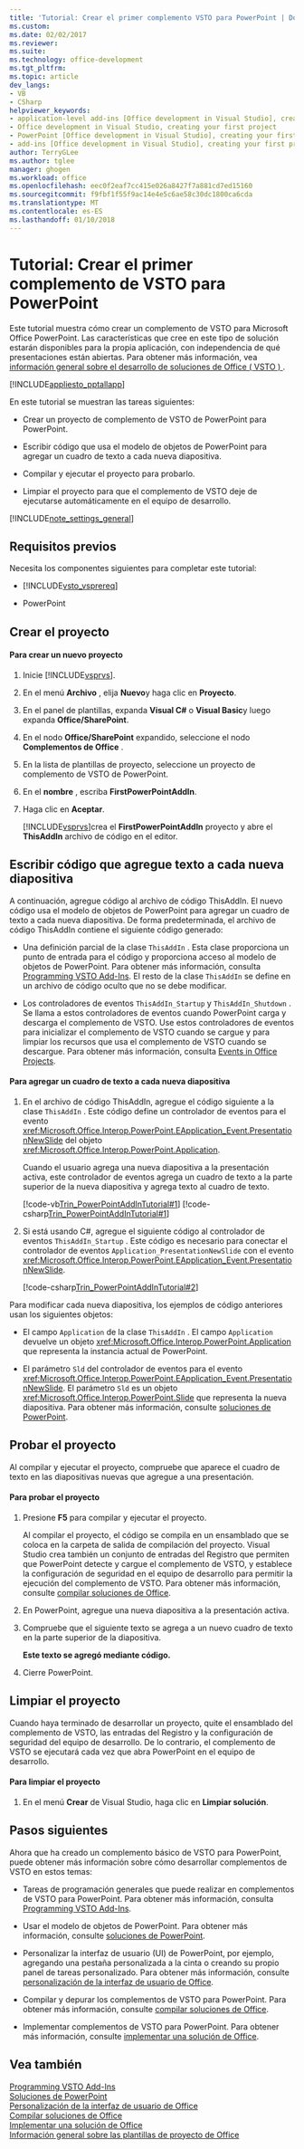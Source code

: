 ```yaml
---
title: 'Tutorial: Crear el primer complemento VSTO para PowerPoint | Documentos de Microsoft'
ms.custom: 
ms.date: 02/02/2017
ms.reviewer: 
ms.suite: 
ms.technology: office-development
ms.tgt_pltfrm: 
ms.topic: article
dev_langs:
- VB
- CSharp
helpviewer_keywords:
- application-level add-ins [Office development in Visual Studio], creating your first project
- Office development in Visual Studio, creating your first project
- PowerPoint [Office development in Visual Studio], creating your first project
- add-ins [Office development in Visual Studio], creating your first project
author: TerryGLee
ms.author: tglee
manager: ghogen
ms.workload: office
ms.openlocfilehash: eec0f2eaf7cc415e026a8427f7a881cd7ed15160
ms.sourcegitcommit: f9fbf1f55f9ac14e4e5c6ae58c30dc1800ca6cda
ms.translationtype: MT
ms.contentlocale: es-ES
ms.lasthandoff: 01/10/2018
---
```

# <a name="walkthrough-creating-your-first-vsto-add-in-for-powerpoint"></a>Tutorial: Crear el primer complemento de VSTO para PowerPoint
  Este tutorial muestra cómo crear un complemento de VSTO para Microsoft Office PowerPoint. Las características que cree en este tipo de solución estarán disponibles para la propia aplicación, con independencia de qué presentaciones están abiertas. Para obtener más información, vea [información general sobre el desarrollo de soluciones de Office &#40; VSTO &#41; ](../vsto/office-solutions-development-overview-vsto.md).  
  
 [!INCLUDE[appliesto_pptallapp](../vsto/includes/appliesto-pptallapp-md.md)]  
  
 En este tutorial se muestran las tareas siguientes:  
  
-   Crear un proyecto de complemento de VSTO de PowerPoint para PowerPoint.  
  
-   Escribir código que usa el modelo de objetos de PowerPoint para agregar un cuadro de texto a cada nueva diapositiva.  
  
-   Compilar y ejecutar el proyecto para probarlo.  
  
-   Limpiar el proyecto para que el complemento de VSTO deje de ejecutarse automáticamente en el equipo de desarrollo.  
  
 [!INCLUDE[note_settings_general](../sharepoint/includes/note-settings-general-md.md)]  
  
## <a name="prerequisites"></a>Requisitos previos  
 Necesita los componentes siguientes para completar este tutorial:  
  
-   [!INCLUDE[vsto_vsprereq](../vsto/includes/vsto-vsprereq-md.md)]  
  
-   PowerPoint  
  
## <a name="creating-the-project"></a>Crear el proyecto  
  
#### <a name="to-create-a-new-project"></a>Para crear un nuevo proyecto  
  
1.  Inicie [!INCLUDE[vsprvs](../sharepoint/includes/vsprvs-md.md)].  
  
2.  En el menú **Archivo** , elija **Nuevo**y haga clic en **Proyecto**.  
  
3.  En el panel de plantillas, expanda **Visual C#** o **Visual Basic**y luego expanda **Office/SharePoint**.  
  
4.  En el nodo **Office/SharePoint** expandido, seleccione el nodo **Complementos de Office** .  
  
5.  En la lista de plantillas de proyecto, seleccione un proyecto de complemento de VSTO de PowerPoint.  
  
6.  En el **nombre** , escriba **FirstPowerPointAddIn**.  
  
7.  Haga clic en **Aceptar**.  
  
     [!INCLUDE[vsprvs](../sharepoint/includes/vsprvs-md.md)]crea el **FirstPowerPointAddIn** proyecto y abre el **ThisAddIn** archivo de código en el editor.  
  
## <a name="writing-code-that-adds-text-to-each-new-slide"></a>Escribir código que agregue texto a cada nueva diapositiva  
 A continuación, agregue código al archivo de código ThisAddIn. El nuevo código usa el modelo de objetos de PowerPoint para agregar un cuadro de texto a cada nueva diapositiva. De forma predeterminada, el archivo de código ThisAddIn contiene el siguiente código generado:  
  
-   Una definición parcial de la clase `ThisAddIn` . Esta clase proporciona un punto de entrada para el código y proporciona acceso al modelo de objetos de PowerPoint. Para obtener más información, consulta [Programming VSTO Add-Ins](../vsto/programming-vsto-add-ins.md). El resto de la clase `ThisAddIn` se define en un archivo de código oculto que no se debe modificar.  
  
-   Los controladores de eventos `ThisAddIn_Startup` y `ThisAddIn_Shutdown` . Se llama a estos controladores de eventos cuando PowerPoint carga y descarga el complemento de VSTO. Use estos controladores de eventos para inicializar el complemento de VSTO cuando se cargue y para limpiar los recursos que usa el complemento de VSTO cuando se descargue. Para obtener más información, consulta [Events in Office Projects](../vsto/events-in-office-projects.md).  
  
#### <a name="to-add-a-text-box-to-each-new-slide"></a>Para agregar un cuadro de texto a cada nueva diapositiva  
  
1.  En el archivo de código ThisAddIn, agregue el código siguiente a la clase `ThisAddIn` . Este código define un controlador de eventos para el evento <xref:Microsoft.Office.Interop.PowerPoint.EApplication_Event.PresentationNewSlide> del objeto <xref:Microsoft.Office.Interop.PowerPoint.Application>.  
  
     Cuando el usuario agrega una nueva diapositiva a la presentación activa, este controlador de eventos agrega un cuadro de texto a la parte superior de la nueva diapositiva y agrega texto al cuadro de texto.  
  
     [!code-vb[Trin_PowerPointAddInTutorial#1](../vsto/codesnippet/VisualBasic/Trin_PowerPointAddInTutorial/ThisAddIn.vb#1)]
     [!code-csharp[Trin_PowerPointAddInTutorial#1](../vsto/codesnippet/CSharp/Trin_PowerPointAddInTutorial/ThisAddIn.cs#1)]  
  
2.  Si está usando C#, agregue el siguiente código al controlador de eventos `ThisAddIn_Startup` . Este código es necesario para conectar el controlador de eventos `Application_PresentationNewSlide` con el evento <xref:Microsoft.Office.Interop.PowerPoint.EApplication_Event.PresentationNewSlide>.  
  
     [!code-csharp[Trin_PowerPointAddInTutorial#2](../vsto/codesnippet/CSharp/Trin_PowerPointAddInTutorial/ThisAddIn.cs#2)]  
  
 Para modificar cada nueva diapositiva, los ejemplos de código anteriores usan los siguientes objetos:  
  
-   El campo `Application` de la clase `ThisAddIn` . El campo `Application` devuelve un objeto <xref:Microsoft.Office.Interop.PowerPoint.Application> que representa la instancia actual de PowerPoint.  
  
-   El parámetro `Sld` del controlador de eventos para el evento <xref:Microsoft.Office.Interop.PowerPoint.EApplication_Event.PresentationNewSlide>. El parámetro `Sld` es un objeto <xref:Microsoft.Office.Interop.PowerPoint.Slide> que representa la nueva diapositiva. Para obtener más información, consulte [soluciones de PowerPoint](../vsto/powerpoint-solutions.md).  
  
## <a name="testing-the-project"></a>Probar el proyecto  
 Al compilar y ejecutar el proyecto, compruebe que aparece el cuadro de texto en las diapositivas nuevas que agregue a una presentación.  
  
#### <a name="to-test-the-project"></a>Para probar el proyecto  
  
1.  Presione **F5** para compilar y ejecutar el proyecto.  
  
     Al compilar el proyecto, el código se compila en un ensamblado que se coloca en la carpeta de salida de compilación del proyecto. Visual Studio crea también un conjunto de entradas del Registro que permiten que PowerPoint detecte y cargue el complemento de VSTO, y establece la configuración de seguridad en el equipo de desarrollo para permitir la ejecución del complemento de VSTO. Para obtener más información, consulte [compilar soluciones de Office](../vsto/building-office-solutions.md).  
  
2.  En PowerPoint, agregue una nueva diapositiva a la presentación activa.  
  
3.  Compruebe que el siguiente texto se agrega a un nuevo cuadro de texto en la parte superior de la diapositiva.  
  
     **Este texto se agregó mediante código.**  
  
4.  Cierre PowerPoint.  
  
## <a name="cleaning-up-the-project"></a>Limpiar el proyecto  
 Cuando haya terminado de desarrollar un proyecto, quite el ensamblado del complemento de VSTO, las entradas del Registro y la configuración de seguridad del equipo de desarrollo. De lo contrario, el complemento de VSTO se ejecutará cada vez que abra PowerPoint en el equipo de desarrollo.  
  
#### <a name="to-clean-up-your-project"></a>Para limpiar el proyecto  
  
1.  En el menú **Crear** de Visual Studio, haga clic en **Limpiar solución**.  
  
## <a name="next-steps"></a>Pasos siguientes  
 Ahora que ha creado un complemento básico de VSTO para PowerPoint, puede obtener más información sobre cómo desarrollar complementos de VSTO en estos temas:  
  
-   Tareas de programación generales que puede realizar en complementos de VSTO para PowerPoint. Para obtener más información, consulta [Programming VSTO Add-Ins](../vsto/programming-vsto-add-ins.md).  
  
-   Usar el modelo de objetos de PowerPoint. Para obtener más información, consulte [soluciones de PowerPoint](../vsto/powerpoint-solutions.md).  
  
-   Personalizar la interfaz de usuario (UI) de PowerPoint, por ejemplo, agregando una pestaña personalizada a la cinta o creando su propio panel de tareas personalizado. Para obtener más información, consulte [personalización de la interfaz de usuario de Office](../vsto/office-ui-customization.md).  
  
-   Compilar y depurar los complementos de VSTO para PowerPoint. Para obtener más información, consulte [compilar soluciones de Office](../vsto/building-office-solutions.md).  
  
-   Implementar complementos de VSTO para PowerPoint. Para obtener más información, consulte [implementar una solución de Office](../vsto/deploying-an-office-solution.md).  
  
## <a name="see-also"></a>Vea también  
 [Programming VSTO Add-Ins](../vsto/programming-vsto-add-ins.md)   
 [Soluciones de PowerPoint](../vsto/powerpoint-solutions.md)   
 [Personalización de la interfaz de usuario de Office](../vsto/office-ui-customization.md)   
 [Compilar soluciones de Office](../vsto/building-office-solutions.md)   
 [Implementar una solución de Office](../vsto/deploying-an-office-solution.md)   
 [Información general sobre las plantillas de proyecto de Office](../vsto/office-project-templates-overview.md)  
  
  
